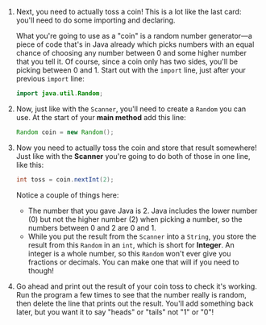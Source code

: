 1. Next, you need to actually toss a coin! This is a lot like the last card: you'll need to do some importing and declaring.

   What you're going to use as a "coin" is a random number generator—a piece of code that's in Java already which picks numbers with an equal chance of choosing any number between 0 and some higher number that you tell it. Of course, since a coin only has two sides, you'll be picking between 0 and 1. Start out with the `import` line, just after your previous `import` line:

   ```java
   import java.util.Random;
   ```

2. Now, just like with the `Scanner`, you'll need to create a `Random` you can use. At the start of your **main method** add this line:

   ```java
   Random coin = new Random();
   ```

3. Now you need to actually toss the coin and store that result somewhere! Just like with the **Scanner** you're going to do both of those in one line, like this:

   ```java
   int toss = coin.nextInt(2);
   ```

   Notice a couple of things here:

   * The number that you gave Java is 2. Java includes the lower number \(0\) but not the higher number \(2\) when picking a number, so the numbers between 0 and 2 are 0 and 1.
   * While you put the result from the `Scanner` into a `String`, you store the result from this `Random` in an `int`, which is short for **Integer**. An integer is a whole number, so this `Random` won't ever give you fractions or decimals. You can make one that will if you need to though!

4. Go ahead and print out the result of your coin toss to check it's working. Run the program a few times to see that the number really is random, then delete the line that prints out the result. You'll add something back later, but you want it to say "heads" or "tails" not "1" or "0"!



